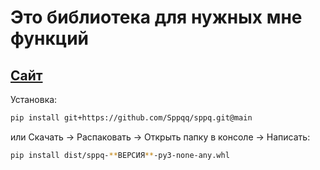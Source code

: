# Это библиотека для нужных мне функций

## [Сайт](https://jingle.bio/sppq/)

Установка:

```bash
pip install git+https://github.com/Sppqq/sppq.git@main
```

или
Скачать -> Распаковать -> Открыть папку в консоле -> Написать:

```bash
pip install dist/sppq-**ВЕРСИЯ**-py3-none-any.whl
```

